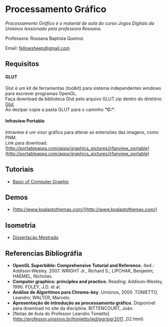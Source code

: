 Processamento Gráfico
=====================

*Processamento Gráfico é o material de aula do curso Jogos Digitais da Unisinos lessionado pela professora Rossana.*

Professora: Rossana Baptista Queiroz

Email: fellowsheep@gmail.com

## Requisitos

#### GLUT

Glut é um kit de ferramentas (toolkit) para sistema independentes windows para escrever programas OpenGL.  
Faça download da biblioteca Glut pelo arquivo GLUT.zip dentro do diretório [Glut](https://github.com/dbasilioesp/Processamento-Grafico-Unisinos/tree/master/Glut).  
Ao dezipar copie a pasta GLUT para o caminho **"C:\"**.

#### Infraview Portable

Intraview é um visor gráfico para alterar as extensões das imagens, como PNM.  
Link para download: [http://portableapps.com/apps/graphics_pictures/irfanview_portable](http://portableapps.com/apps/graphics_pictures/irfanview_portable)

## Tutoriais

* [Basic of Computer Graphic](http://cs.wellesley.edu/~cs110s08/lectures/M01-color/graphics.pdf)

## Demos

* [http://www.koalastothemax.com/](http://www.koalastothemax.com/)

## Isometria

* [Dissertação Mestrado](http://www.di.ufpe.br/~ejtsr/Forge16V/Disserta%E7%E3o%20de%20Mestrado.pdf)
    
## Referencias Bibliográfia

* **OpenGL Superbible: Comprehensive Tutorial and Reference.** 4ed.: Addison-Wesley. 2007. WRIGHT Jr., Richard S.; LIPCHAK, Benjamin; HAEMEL, Nicholas.
* **Computer graphics: principles and practice.** Reading: Addison-Wesley, 1990. FOLEY, J.D. et al. 
* **Análise de Algoritmos para Chroma-key**. Unisinos, 2000 .TONIETTO, Leandro; WALTER, Marcelo.
* **Apresentação de introdução ao processamento gráfico.** Disponível para download no site da disciplina. BITTENCOURT, João.
* [Notas de Aula do Professor Leandro Tonietto](http://professor.unisinos.br/ltonietto/jed/pgr/pgr2011 _02.html)
